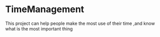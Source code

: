 # TimeManagement
This project can help people make the most use of their time ,and know what is the most important thing
